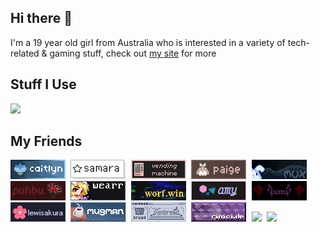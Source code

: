 ## Hi there 👋

I'm a 19 year old girl from Australia who is interested in a variety of tech-related & gaming stuff, check out <a href="https://caitlyn.moe">my site</a> for more

## Stuff I Use 

![](https://go-skill-icons.vercel.app/api/icons?i=linux,fedora,obsidian,html,css,astro,vscode,ae,pr)

## My Friends

<kbd align="center">
	<a href="https://caitlyn.moe/"><img src="88x31/buttons/caitlyn88x31.png" /></a>
	<a href="https://khcrysalis.dev/"><img src="88x31/buttons/samara88x31.png"/></a>
	<a href="https://vendicated.dev/"><img src="88x31/buttons/ven88x31.gif"/></a>
	<a href="https://codeberg.org/paige"><img src="88x31/buttons/paige88x31.gif"/></a>
	<a href="https://acpi.at/"><img src="88x31/buttons/livia88x31.gif"/></a>
	<a href="https://github.com/puhboo"><img src="88x31/buttons/puhbu88x31.gif"/></a>
	<a href="https://wearr.dev/"><img src="88x31/buttons/wear88x31.gif"/></a>
	<a href="https://worf.win/"><img src="88x31/buttons/worf88x31.gif"/></a>
	<a href="https://amy.rip/"><img src="88x31/buttons/amy88x31.png"/></a>
	<a href="https://lumina0machina.github.io/"><img src="88x31/buttons/lumina88x31.png"/></a>
	<a href="https://lewisakura.moe/"><img src="88x31/buttons/lewisakura88x31.png"/></a>
	<a href="https://mugman.tech/"><img src="88x31/buttons/mugman88x31.gif"/></a>
	<a href="https://panbread.codeberg.page/"><img src="88x31/buttons/panbread88x31.png"/></a>
	<a href="https://github.com/rniii"><img src="88x31/buttons/rini88x31.png"/></a>
	<a href="https://nin0.dev" rel="nofollow"><img src="https://files.nin0.dev/88x31.png"/></a>
	<a href="https://uncutified.moe" rel="nofollow"><img src="https://uncutified.moe/88x31.gif"/></a>
</kbd>
